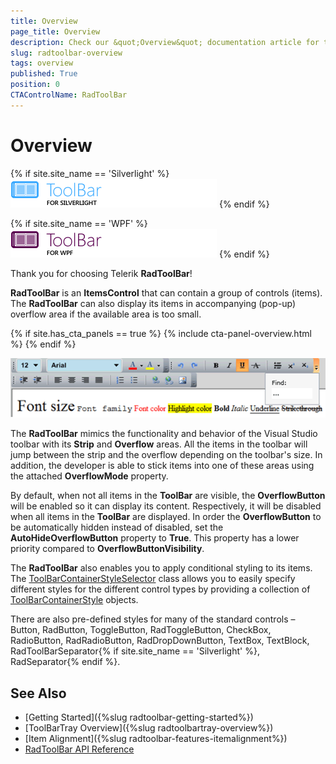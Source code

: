 ```yaml
---
title: Overview
page_title: Overview
description: Check our &quot;Overview&quot; documentation article for the RadToolBar {{ site.framework_name }} control.
slug: radtoolbar-overview
tags: overview
published: True
position: 0
CTAControlName: RadToolBar
---
```


# Overview

{% if site.site_name == 'Silverlight' %}
![RadToolBar Silevrlight Icon](images/toolbar_sl_icon.png)
{% endif %}

{% if site.site_name == 'WPF' %}
![RadToolBar WPF Icon](images/toolbar_wpf_icon.png)
{% endif %}

Thank you for choosing Telerik __RadToolBar__!

__RadToolBar__ is an __ItemsControl__ that can contain a group of controls (items). The __RadToolBar__ can also display its items in accompanying (pop-up) overflow area if the available area is too small.

{% if site.has_cta_panels == true %}
{% include cta-panel-overview.html %}
{% endif %}

![RadToolBar](images/RadToolBar.png)

The __RadToolBar__ mimics the functionality and behavior of the Visual Studio toolbar with its __Strip__ and __Overflow__ areas. All the items in the toolbar will jump between the strip and the overflow depending on the toolbar's size. In addition, the developer is able to stick items into one of these areas using the attached __OverflowMode__ property.

By default, when not all items in the __ToolBar__ are visible, the __OverflowButton__ will be enabled so it can display its content. Respectively, it will be disabled when all items in the __ToolBar__ are displayed. In order the __OverflowButton__ to be automatically hidden instead of disabled, set the __AutoHideOverflowButton__ property to __True__. This property has a lower priority compared to  __OverflowButtonVisibility__.

The __RadToolBar__ also enables you to apply conditional styling to its items. The [ToolBarContainerStyleSelector](https://docs.telerik.com/devtools/wpf/api/telerik.windows.controls.toolbarcontainerstyleselector) class allows you to easily specify different styles for the different control types by providing a collection of [ToolBarContainerStyle](https://docs.telerik.com/devtools/wpf/api/telerik.windows.controls.toolbarcontainerstyle) objects.

There are also pre-defined styles for many of the standard controls – Button, RadButton, ToggleButton, RadToggleButton, CheckBox, RadioButton, RadRadioButton, RadDropDownButton, TextBox, TextBlock, RadToolBarSeparator{% if site.site_name == 'Silverlight' %}, RadSeparator{% endif %}.

## See Also  
 * [Getting Started]({%slug radtoolbar-getting-started%})
 * [ToolBarTray Overview]({%slug radtoolbartray-overview%})
 * [Item Alignment]({%slug radtoolbar-features-itemalignment%})
 * [RadToolBar API Reference](https://docs.telerik.com/devtools/wpf/api/telerik.windows.controls.radtoolbar)
